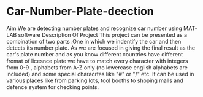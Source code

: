 # Car-Number-Plate-deection
Aim
We are detecting number plates and recognize car number using MAT-LAB software 
Description Of Project
This project can be presented as a combination of two parts .One in which we indentify the car and then detects its number plate.
As we are focused in giving the final result as the car's plate number and as you know different countries have different fromat of licesnce plate we have to match every character with integers from 0-9 , alphabets from A-Z only (no lowercase english alphabets are included) and some special characrtes like "#" or "/" etc.
It can be used in various places like from parking lots, tool booths to shoping malls and defence system for checking points.
